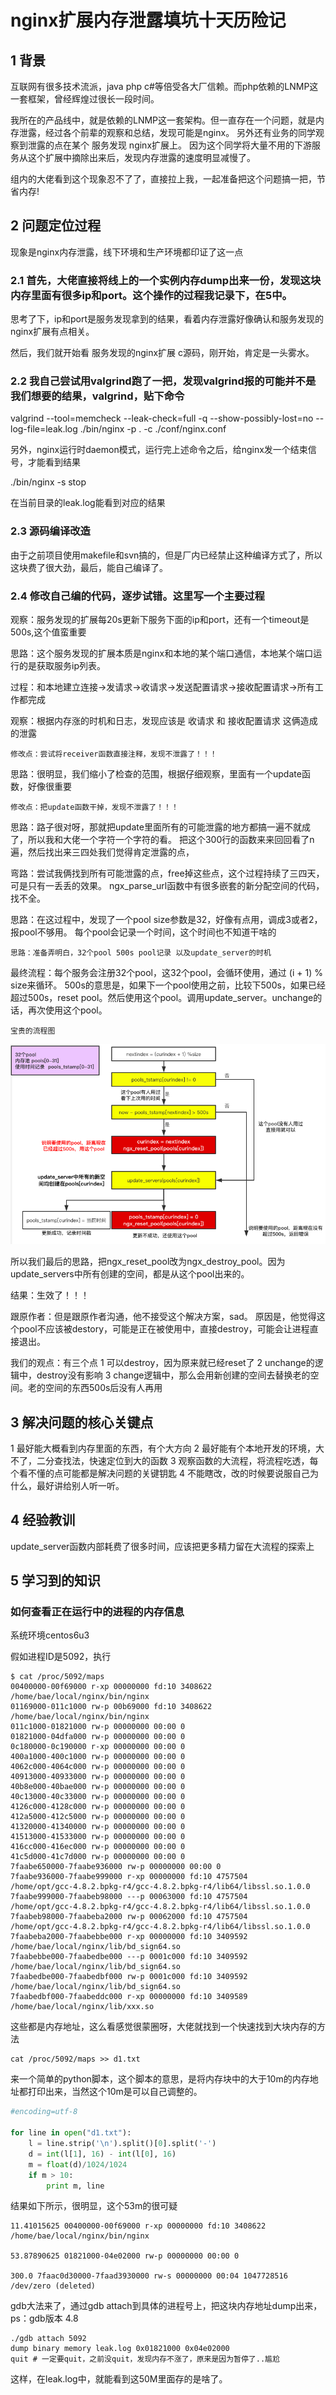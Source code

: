 # nginx扩展内存泄露填坑十天历险记

## 1 背景

互联网有很多技术流派，java php c#等倍受各大厂信赖。而php依赖的LNMP这一套框架，曾经辉煌过很长一段时间。

我所在的产品线中，就是依赖的LNMP这一套架构。但一直存在一个问题，就是内存泄露，经过各个前辈的观察和总结，发现可能是nginx。
另外还有业务的同学观察到泄露的点在某个 服务发现 nginx扩展上。
因为这个同学将大量不用的下游服务从这个扩展中摘除出来后，发现内存泄露的速度明显减慢了。

组内的大佬看到这个现象忍不了了，直接拉上我，一起准备把这个问题搞一把，节省内存!


## 2 问题定位过程

现象是nginx内存泄露，线下环境和生产环境都印证了这一点

### 2.1 首先，大佬直接将线上的一个实例内存dump出来一份，发现这块内存里面有很多ip和port。这个操作的过程我记录下，在5中。

思考了下，ip和port是服务发现拿到的结果，看着内存泄露好像确认和服务发现的nginx扩展有点相关。

然后，我们就开始看 服务发现的nginx扩展 c源码，刚开始，肯定是一头雾水。

### 2.2 我自己尝试用valgrind跑了一把，发现valgrind报的可能并不是我们想要的结果，valgrind，贴下命令

valgrind --tool=memcheck --leak-check=full -q --show-possibly-lost=no --log-file=leak.log ./bin/nginx -p . -c ./conf/nginx.conf

另外，nginx运行时daemon模式，运行完上述命令之后，给nginx发一个结束信号，才能看到结果

./bin/nginx -s stop

在当前目录的leak.log能看到对应的结果

### 2.3 源码编译改造
由于之前项目使用makefile和svn搞的，但是厂内已经禁止这种编译方式了，所以这块费了很大劲，最后，能自己编译了。

### 2.4 修改自己编的代码，逐步试错。这里写一个主要过程
观察：服务发现的扩展每20s更新下服务下面的ip和port，还有一个timeout是500s,这个值蛮重要

思路：这个服务发现的扩展本质是nginx和本地的某个端口通信，本地某个端口运行的是获取服务ip列表。

过程：和本地建立连接->发请求->收请求->发送配置请求->接收配置请求->所有工作都完成

观察：根据内存涨的时机和日志，发现应该是 收请求 和 接收配置请求 这俩造成的泄露

`修改点：尝试将receiver函数直接注释，发现不泄露了！！！`

思路：很明显，我们缩小了检查的范围，根据仔细观察，里面有一个update函数，好像很重要

`修改点：把update函数干掉，发现不泄露了！！！`

思路：路子很对呀，那就把update里面所有的可能泄露的地方都搞一遍不就成了，所以我和大佬一个字符一个字符的看。
把这个300行的函数来来回回看了n遍，然后找出来三四处我们觉得肯定泄露的点，

弯路：尝试我俩找到所有可能泄露的点，free掉这些点，这个过程持续了三四天，可是只有一丢丢的效果。
ngx_parse_url函数中有很多嵌套的新分配空间的代码，找不全。

思路：在这过程中，发现了一个pool size参数是32，好像有点用，调成3或者2，报pool不够用。
每个pool会记录一个时间，这个时间也不知道干啥的

`思路：准备弄明白，32个pool 500s pool记录 以及update_server的时机`

最终流程：每个服务会注册32个pool，这32个pool，会循环使用，通过 (i + 1) % size来循环。
500s的意思是，如果下一个pool使用之前，比较下500s，如果已经超过500s，reset pool。然后使用这个pool。调用update_server。unchange的话，再次使用这个pool。

`宝贵的流程图`

![nginx扩展内存泄露](https://github.com/xiezhenouc/golanglearn/blob/master/%E5%9B%BE%E7%89%87%E8%AF%B4%E6%98%8E/nginx扩展内存泄露.png)

所以我们最后的思路，把ngx_reset_pool改为ngx_destroy_pool。因为update_servers中所有创建的空间，都是从这个pool出来的。

结果：生效了！！！

跟原作者：但是跟原作者沟通，他不接受这个解决方案，sad。
原因是，他觉得这个pool不应该被destory，可能是正在被使用中，直接destroy，可能会让进程直接退出。

我们的观点：有三个点
1 可以destroy，因为原来就已经reset了
2 unchange的逻辑中，destroy没有影响
3 change逻辑中，那么会用新创建的空间去替换老的空间。老的空间的东西500s后没有人再用

## 3 解决问题的核心关键点

1 最好能大概看到内存里面的东西，有个大方向
2 最好能有个本地开发的环境，大不了，二分查找法，快速定位到大的函数
3 观察函数的大流程，将流程吃透，每个看不懂的点可能都是解决问题的关键钥匙
4 不能瞎改，改的时候要说服自己为什么，最好讲给别人听一听。


## 4 经验教训

update_server函数内部耗费了很多时间，应该把更多精力留在大流程的探索上


## 5 学习到的知识
### 如何查看正在运行中的进程的内存信息

系统环境centos6u3

假如进程ID是5092，执行

```
$ cat /proc/5092/maps
00400000-00f69000 r-xp 00000000 fd:10 3408622                            /home/bae/local/nginx/bin/nginx
01169000-011c1000 rw-p 00b69000 fd:10 3408622                            /home/bae/local/nginx/bin/nginx
011c1000-01821000 rw-p 00000000 00:00 0
01821000-04dfa000 rw-p 00000000 00:00 0
0c180000-0c190000 r-xp 00000000 00:00 0
400a1000-400c1000 rw-p 00000000 00:00 0
4062c000-4064c000 rw-p 00000000 00:00 0
40913000-40933000 rw-p 00000000 00:00 0
40b8e000-40bae000 rw-p 00000000 00:00 0
40c13000-40c33000 rw-p 00000000 00:00 0
4126c000-4128c000 rw-p 00000000 00:00 0
412a5000-412c5000 rw-p 00000000 00:00 0
41320000-41340000 rw-p 00000000 00:00 0
41513000-41533000 rw-p 00000000 00:00 0
416cc000-416ec000 rw-p 00000000 00:00 0
41c5d000-41c7d000 rw-p 00000000 00:00 0
7faabe650000-7faabe936000 rw-p 00000000 00:00 0
7faabe936000-7faabe999000 r-xp 00000000 fd:10 4757504                    /home/opt/gcc-4.8.2.bpkg-r4/gcc-4.8.2.bpkg-r4/lib64/libssl.so.1.0.0
7faabe999000-7faabeb98000 ---p 00063000 fd:10 4757504                    /home/opt/gcc-4.8.2.bpkg-r4/gcc-4.8.2.bpkg-r4/lib64/libssl.so.1.0.0
7faabeb98000-7faabeba2000 rw-p 00062000 fd:10 4757504                    /home/opt/gcc-4.8.2.bpkg-r4/gcc-4.8.2.bpkg-r4/lib64/libssl.so.1.0.0
7faabeba2000-7faabebbe000 r-xp 00000000 fd:10 3409592                    /home/bae/local/nginx/lib/bd_sign64.so
7faabebbe000-7faabedbe000 ---p 0001c000 fd:10 3409592                    /home/bae/local/nginx/lib/bd_sign64.so
7faabedbe000-7faabedbf000 rw-p 0001c000 fd:10 3409592                    /home/bae/local/nginx/lib/bd_sign64.so
7faabedbf000-7faabeddc000 r-xp 00000000 fd:10 3409589                    /home/bae/local/nginx/lib/xxx.so
```

这些都是内存地址，这么看感觉很蒙圈呀，大佬就找到一个快速找到大块内存的方法

```
cat /proc/5092/maps >> d1.txt

```

来一个简单的python脚本，这个脚本的意思，是将内存块中的大于10m的内存地址都打印出来，当然这个10m是可以自己调整的。

```python
#encoding=utf-8

for line in open("d1.txt"):
    l = line.strip('\n').split()[0].split('-')
    d = int(l[1], 16) - int(l[0], 16)
    m = float(d)/1024/1024
    if m > 10:
        print m, line
```

结果如下所示，很明显，这个53m的很可疑

```
11.41015625 00400000-00f69000 r-xp 00000000 fd:10 3408622                            /home/bae/local/nginx/bin/nginx

53.87890625 01821000-04e02000 rw-p 00000000 00:00 0

300.0 7faac0d30000-7faad3930000 rw-s 00000000 00:04 1047728516                 /dev/zero (deleted)
```

gdb大法来了，通过gdb attach到具体的进程号上，把这块内存地址dump出来，ps：gdb版本 4.8

```
./gdb attach 5092
dump binary memory leak.log 0x01821000 0x04e02000
quit # 一定要quit，之前没quit，发现内存不涨了，原来是因为暂停了..尴尬
```

这样，在leak.log中，就能看到这50M里面存的是啥了。